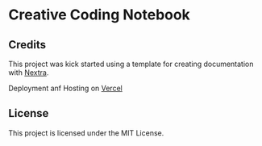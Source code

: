 # Creative Coding Notebook 

## Credits 

This project was kick started using a template for creating documentation with [Nextra](https://nextra.site).

Deployment anf Hosting on [Vercel](https://vercel.com/)

## License

This project is licensed under the MIT License.
